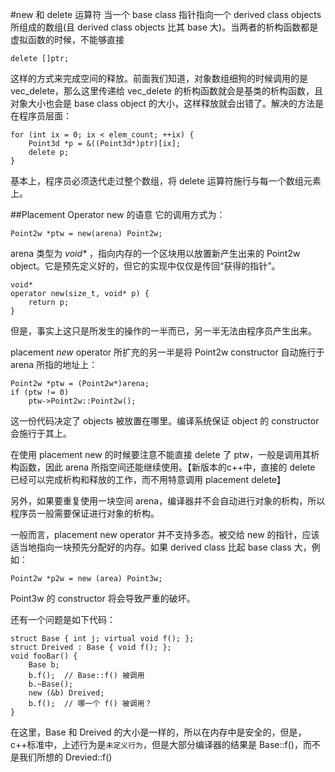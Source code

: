 #new 和 delete 运算符
当一个 base class 指针指向一个 derived class objects所组成的数组(且 derived class objects 比其 base 大)。当两者的析构函数都是虚拟函数的时候，不能够直接 
	
	delete []ptr;
	
这样的方式来完成空间的释放。前面我们知道，对象数组细狗的时候调用的是 vec_delete，那么这里传递给 vec_delete 的析构函数就会是基类的析构函数，且对象大小也会是 base class object 的大小，这样释放就会出错了。解决的方法是在程序员层面：
	
	for (int ix = 0; ix < elem_count; ++ix) {
		Point3d *p = &((Point3d*)ptr)[ix];
		delete p;
	}
基本上，程序员必须迭代走过整个数组，将 delete 运算符施行与每一个数组元素上。

##Placement Operator new 的语意
它的调用方式为：

	Point2w *ptw = new(arena) Point2w;
	
arena 类型为 _void*_ ，指向内存的一个区块用以放置新产生出来的 Point2w object。它是预先定义好的，但它的实现中仅仅是传回“获得的指针”。

	void*
	operator new(size_t, void* p) {
		return p;
	}
	
但是，事实上这只是所发生的操作的一半而已，另一半无法由程序员产生出来。

placement _new_ operator 所扩充的另一半是将 Point2w constructor 自动施行于 arena 所指的地址上：

	Point2w *ptw = (Point2w*)arena;
	if (ptw != 0)
		ptw->Point2w::Point2w();
		
这一份代码决定了 objects 被放置在哪里。编译系统保证 object 的 constructor 会施行于其上。

在使用 placement new 的时候要注意不能直接 delete 了 ptw，一般是调用其析构函数，因此 arena 所指空间还能继续使用。【新版本的c++中，直接的 delete 已经可以完成析构和释放的工作，而不用特意调用 placement delete】
>
另外，如果要重复使用一块空间 arena，编译器并不会自动进行对象的析构，所以程序员一般需要保证进行对象的析构。

一般而言，placement new operator 并不支持多态。被交给 new 的指针，应该适当地指向一块预先分配好的内存。如果 derived class 比起 base class 大，例如：

	Point2w *p2w = new (area) Point3w;
Point3w 的 constructor 将会导致严重的破坏。

还有一个问题是如下代码：

	struct Base { int j; virtual void f(); };
	struct Dreived : Base { void f(); };
	void fooBar() {
		Base b;
		b.f();  // Base::f() 被调用
		b.~Base();
		new (&b) Dreived;
		b.f();	// 哪一个 f() 被调用？
	}
>
在这里，Base 和 Dreived 的大小是一样的，所以在内存中是安全的，但是，c++标准中，上述行为是`未定义行为`，但是大部分编译器的结果是 Base::f()，而不是我们所想的 Drevied::f()
